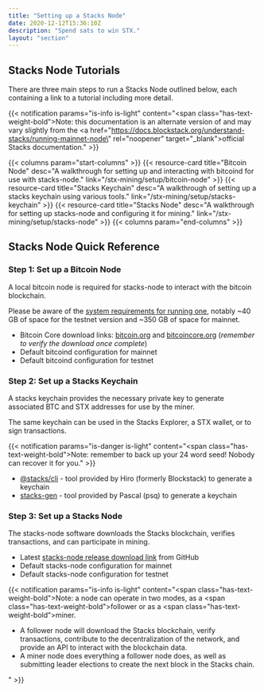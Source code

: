 ```yaml
---
title: "Setting up a Stacks Node"
date: 2020-12-12T15:36:10Z
description: "Spend sats to win STX."
layout: "section"
---
```


## Stacks Node Tutorials

There are three main steps to run a Stacks Node outlined below, each containing a link to a tutorial including more detail.

{{< notification params="is-info is-light"
 content="<span class=\"has-text-weight-bold\">Note:</span> this documentation is an alternate version of and may vary slightly from the <a href=\"https://docs.blockstack.org/understand-stacks/running-mainnet-node\" rel=\"noopener\" target=\"_blank\">official Stacks documentation.</a>" >}}

{{< columns param="start-columns" >}}
  {{< resource-card title="Bitcoin Node"
    desc="A walkthrough for setting up and interacting with bitcoind for use with stacks-node."
    link="/stx-mining/setup/bitcoin-node" >}}
  {{< resource-card title="Stacks Keychain"
    desc="A walkthrough of setting up a stacks keychain using various tools."
    link="/stx-mining/setup/stacks-keychain" >}}
  {{< resource-card title="Stacks Node"
    desc="A walkthrough for setting up stacks-node and configuring it for mining."
    link="/stx-mining/setup/stacks-node" >}}
{{< columns param="end-columns" >}}

## Stacks Node Quick Reference

### Step 1: Set up a Bitcoin Node

A local bitcoin node is required for stacks-node to interact with the bitcoin blockchain.

Please be aware of the [system requirements for running one](/stx-mining/#system-requirements), notably ~40 GB of space for the testnet version and ~350 GB of space for mainnet.

- Bitcoin Core download links: [bitcoin.org](https://bitcoin.org/en/bitcoin-core/) and [bitcoincore.org](https://bitcoincore.org/en/download/) (*remember to verify the download once complete*)
- Default bitcoind configuration for mainnet
- Default bitcoind configuration for testnet

### Step 2: Set up a Stacks Keychain

A stacks keychain provides the necessary private key to generate associated BTC and STX addresses for use by the miner.

The same keychain can be used in the Stacks Explorer, a STX wallet, or to sign transactions.

{{< notification params="is-danger is-light"
 content="<span class=\"has-text-weight-bold\">Note:</span> remember to back up your 24 word seed! Nobody can recover it for you." >}}

- [@stacks/cli](https://docs.blockstack.org/start-mining/mainnet#running-a-miner) - tool provided by Hiro (formerly Blockstack) to generate a keychain
- [stacks-gen](https://github.com/psq/stacks-gen) - tool provided by Pascal (psq) to generate a keychain

### Step 3: Set up a Stacks Node

The stacks-node software downloads the Stacks blockchain, verifies transactions, and can participate in mining.

- Latest [stacks-node release download link](https://github.com/blockstack/stacks-blockchain/releases/latest) from GitHub
- Default stacks-node configuration for mainnet
- Default stacks-node configuration for testnet

{{< notification params="is-info is-light"
 content="<span class=\"has-text-weight-bold\">Note:</span> a node can operate in two modes, as a <span class=\"has-text-weight-bold\">follower</span> or as a <span class=\"has-text-weight-bold\">miner</span>.<ul><li>A follower node will download the Stacks blockchain, verify transactions, contribute to the decentralization of the network, and provide an API to interact with the blockchain data.</li><li>A miner node does everything a follower node does, as well as submitting leader elections to create the next block in the Stacks chain.</li></ul>" >}}
